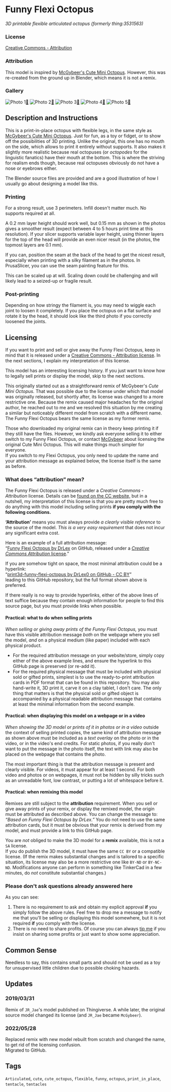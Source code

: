 # Funny Flexi Octopus
*3D printable flexible articulated octopus (formerly thing:3531563)*

### License
[Creative Commons - Attribution](https://creativecommons.org/licenses/by/4.0/)

### Attribution

This model is inspired by [McGybeer's Cute Mini Octopus](https://www.thingiverse.com/thing:3495390). However, this was re-created from the ground up in Blender, which means it is not a remix.


### Gallery

![Photo 1](thumbs/photo1.jpg)[🔎](images/photo1.jpg) ![Photo 2](thumbs/photo2.jpg)[🔎](images/photo2.jpg) ![Photo 3](thumbs/photo3.jpg)[🔎](images/photo3.jpg) ![Photo 4](thumbs/photo4.jpg)[🔎](images/photo4.jpg) ![Photo 5](thumbs/photo5.jpg)[🔎](images/photo5.jpg)


## Description and Instructions

This is a print-in-place octopus with flexible legs, in the same style as [McGybeer's Cute Mini Octopus](https://www.thingiverse.com/thing:3495390). Just for fun, as a toy or fidget, or to show off the possibilities of 3D printing. Unlike the original, this one has no mouth on the side, which allows to print it entirely without supports. It also makes it slightly more realistic because real octopuses (or *octopodes* for the linguistic fanatics) have their mouth at the bottom. This is where the striving for realism ends though, because real octopuses obviously do not have a nose or eyebrows either.

The Blender source files are provided and are a good illustration of how I usually go about designing a model like this.


### Printing

For a strong result, use 3 perimeters. Infill doesn't matter much. No supports required at all.

A 0.2 mm layer height should work well, but 0.15 mm as shown in the photos gives a smoother result (expect between 4 to 5 hours print time at this resolution).
If your slicer supports variable layer height, using thinner layers for the top of the head will provide an even nicer result (in the photos, the topmost layers are 0.1 mm).

If you can, position the seam at the back of the head to get the nicest result, especially when printing with a silky filament as in the photos. In PrusaSlicer, you can use the seam painting feature for this.

This can be scaled up at will. Scaling down could be challenging and will likely lead to a seized-up or fragile result.


### Post-printing

Depending on how stringy the filament is, you may need to wiggle each joint to loosen it completely. If you place the octopus on a flat surface and rotate it by the head, it should look like the third photo if you correctly loosened the joints.


## Licensing

If you want to print and sell or give away the Funny Flexi Octopus, keep in mind that it is released under a [Creative Commons - Attribution license](https://creativecommons.org/licenses/by/4.0/). In the next sections, I explain my interpretation of this license.

This model has an interesting licensing history. If you just want to know how to legally sell prints or display the model, skip to the next sections.

This originally started out as a straightforward remix of McGybeer's *Cute Mini Octopus.* That was possible due to the license under which that model was originally released, but shortly after, its license was changed to a more restrictive one. Because the remix caused major headaches for the original author, he reached out to me and we resolved this situation by me creating a similar but noticeably different model from scratch with a different name. The Funny Flexi Octopus bears the same license as my former remix.

Those who downloaded my original remix can in theory keep printing it if they still have the files. However, we kindly ask everyone selling it to either switch to my Funny Flexi Octopus, or contact [McGybeer](https://www.thingiverse.com/McGybeer) about licensing the original Cute Mini Octopus. This will make things much simpler for everyone.  
If you switch to my Flexi Octopus, you only need to update the name and your attribution message as explained below, the license itself is the same as before.

### What does “attribution” mean?

The Funny Flexi Octopus is released under a *Creative Commons - Attribution* license. Details can be [found on the CC website,](https://creativecommons.org/licenses/by/4.0/) but in a nutshell, my interpretation of this license is that you are pretty much free to do anything with this model including selling prints **if you comply with the following conditions.**

**‘Attribution’** means you must always provide *a clearly visible reference* to the source of the model. *This is a very easy requirement* that does not incur any significant extra cost.

Here is an example of a full attribution message:  
“[Funny Flexi Octopus by DrLex](https://github.com/DrLex0/print3d-funny-flexi-octopus) on GitHub, released under a [*Creative Commons Attribution* license](https://creativecommons.org/licenses/by/4.0/).”

If you are somehow tight on space, the most minimal attribution could be a hyperlink:  
“[print3d-funny-flexi-octopus by DrLex0 on GitHub - CC BY](https://github.com/DrLex0/print3d-funny-flexi-octopus)”  
leading to this GitHub repository, but the full format shown above is preferred.

If there really is no way to provide hyperlinks, either of the above lines of text suffice because they contain enough information for people to find this source page, but you must provide links when possible.

#### Practical: what to do when selling prints

*When selling or giving away prints of the Funny Flexi Octopus,* you must have this visible attribution message *both* on the webpage where you sell the model, *and* on a physical medium (like paper) included with each physical product.  
  - For the required attribution message on your website/store, simply copy either of the above example lines, and ensure the hyperlink to this GitHub page is preserved (or re-add it).
  - For the required physical message that must be included with physical sold or gifted prints, simplest is to use the ready-to-print attribution cards in PDF format that can be found in this repository. You may also hand-write it, 3D print it, carve it on a clay tablet, I don't care. The only thing that matters is that the physical sold or gifted object is accompanied by a physical readable attribution message that contains at least the minimal information from the second example.

#### Practical: when displaying this model on a webpage or in a video

*When showing the 3D model or prints of it in photos or in a video* outside the context of selling printed copies, the same kind of attribution message as shown above must be included as a *text overlay* on the photo or in the video, or in the video's end credits. For static photos, if you really don't want to put the message in the photo itself, the text with link may also be placed on the webpage that contains the photo.

The most important thing is that the attribution message is present and clearly visible. For videos, it must appear for at least 1 second. For both video and photos or on webpages, it must not be hidden by silly tricks such as an unreadable font, low contrast, or putting a lot of whitespace before it.

#### Practical: when remixing this model

Remixes are still subject to the **attribution** requirement. When you sell or give away prints of your remix, or display the remixed model, the origin must be attributed as described above. You can change the message to: *“Based on Funny Flexi Octopus by DrLex.”* You do not need to use the same attribution cards, but it must be obvious that your remix is derived from my model, and must provide a link to this GitHub page.

You are *not* obliged to make the 3D model for a **remix** available, this is not a `SA` license.  
If you do publish the 3D model, it must have the same `CC BY` or a compatible license. (If the remix makes substantial changes and is tailored to a specific situation, its license may also be a more restrictive one like `BY-ND` or `BY-NC-ND`. Modifications anyone can perform in something like TinkerCad in a few minutes, do *not* constitute substantial changes.)


### Please don't ask questions already answered here

As you can see:
1. There is no requirement to ask and obtain my explicit approval **if** you simply follow the above rules. Feel free to drop me a message to notify me that you'll be selling or displaying this model somewhere, but it is not required **if** you comply with the license.
2. There is no need to share profits. Of course you can always [tip me](https://www.dr-lex.be/about/#contact) if you insist on sharing some profits or just want to show some appreciation.


## Common Sense

Needless to say, this contains small parts and should not be used as a toy for unsupervised little children due to possible choking hazards.


## Updates

### 2019/03/31
Remix of `JR_Jae`'s model published on Thingiverse. A while later, the original source model changed its license (and `JR_Jae` became `McGybeer`).

### 2022/05/28
Replaced remix with new model rebuilt from scratch and changed the name, to get rid of the licensing confusion.  
Migrated to GitHub.


## Tags

`Articulated`, `cute`, `cute_octopus`, `flexible`, `funny`, `octopus`, `print_in_place`, `tentacle`, `tentacles`
